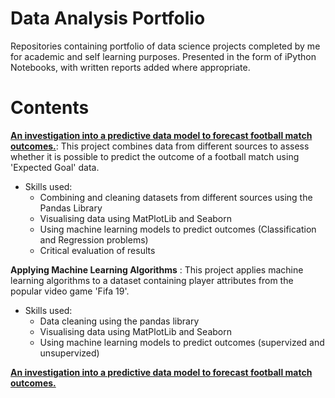 # Data Analysis Portfolio

Repositories containing portfolio of data science projects completed by me for academic and self learning purposes. Presented in the form of iPython Notebooks, with written reports added where appropriate.

# Contents

[**An investigation into a predictive data model to forecast football match outcomes.**](https://github.com/jowen399/Forcasting-Football-Matches "Predicting Football Matches"): This project combines data from different sources to assess whether it is possible to predict the outcome of a football match using 'Expected Goal' data.
 * Skills used:
    * Combining and cleaning datasets from different sources using the Pandas Library
    * Visualising data using MatPlotLib and Seaborn
    * Using machine learning models to predict outcomes (Classification and Regression problems) 
    * Critical evaluation of results

 **Applying Machine Learning Algorithms** : This project applies machine learning algorithms to a dataset containing player attributes from the popular video game 'Fifa 19'.
 * Skills used:
    * Data cleaning using the pandas library
    * Visualising data using MatPlotLib and Seaborn
    * Using machine learning models to predict outcomes (supervized and unsupervized) 


[ **An investigation into a predictive data model to forecast football match outcomes.**](https://github.com/jowen399/Forcasting-Football-Matches "Predicting Football Matches")
